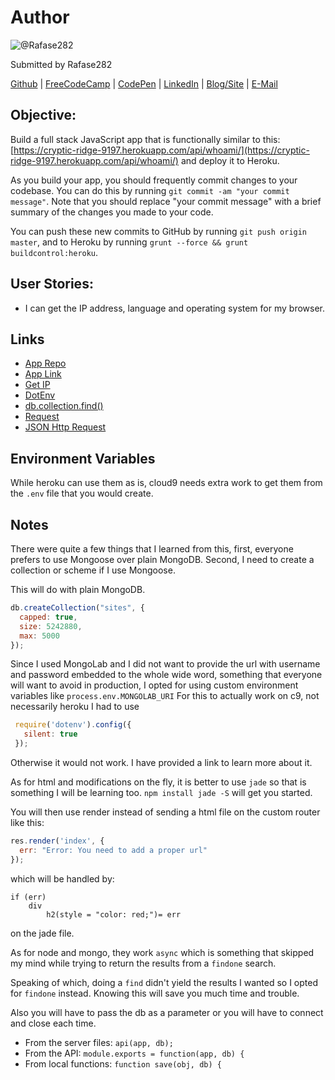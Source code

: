 # Author
![@Rafase282](https://avatars0.githubusercontent.com/Rafase282?&s=128)

Submitted by Rafase282

[Github](https://github.com/Rafase282) | [FreeCodeCamp](http://www.freecodecamp.com/rafase282) | [CodePen](http://codepen.io/Rafase282/) | [LinkedIn](https://www.linkedin.com/in/rafase282) | [Blog/Site](https://rafase282.wordpress.com/) | [E-Mail](mailto:rafase282@gmail.com)

## Objective:
Build a full stack JavaScript app that is functionally similar to this: [https://cryptic-ridge-9197.herokuapp.com/api/whoami/](https://cryptic-ridge-9197.herokuapp.com/api/whoami/) and deploy it to Heroku.

As you build your app, you should frequently commit changes to your codebase. You can do this by running `git commit -am "your commit message"`. Note that you should replace "your commit message" with a brief summary of the changes you made to your code.

You can push these new commits to GitHub by running `git push origin master`, and to Heroku by running `grunt --force && grunt buildcontrol:heroku`.

## User Stories:
- I can get the IP address, language and operating system for my browser.

## Links
- [App Repo](https://github.com/Rafase282/header-parser)
- [App Link](https://header-parser.herokuapp.com/)
- [Get IP](http://stackoverflow.com/questions/10849687/express-js-how-to-get-remote-client-address)
- [DotEnv](https://www.npmjs.com/package/dotenv)
- [db.collection.find()](https://docs.mongodb.org/manual/reference/method/db.collection.find/#db.collection.find)
- [Request](https://www.npmjs.com/package/request)
- [JSON Http Request](http://www.w3schools.com/json/json_http.asp)

## Environment Variables
While heroku can use them as is, cloud9 needs extra work to get them from the `.env` file that you would create.

## Notes
There were quite a few things that I learned from this, first, everyone prefers to use Mongoose over plain MongoDB. Second, I need to create a collection or scheme if I use Mongoose.

This will do with plain MongoDB.

```js
db.createCollection("sites", {
  capped: true,
  size: 5242880,
  max: 5000
});
```

Since I used MongoLab and I did not want to provide the url with username and password embedded to the whole wide word, something that everyone will want to avoid in production, I opted for using custom environment variables like `process.env.MONGOLAB_URI`  For this to actually work on c9, not necessarily heroku I had to use

```js
 require('dotenv').config({
   silent: true
 });
```

Otherwise it would not work. I have provided a link to learn more about it.

As for html and modifications on the fly, it is better to use `jade` so that is something I will be learning too. `npm install jade -S` will get you started.

You will then use render instead of sending a html file on the custom router like this:

```js
res.render('index', {
  err: "Error: You need to add a proper url"
});
```

which will be handled by:

```jade
if (err)
    div
        h2(style = "color: red;")= err
```

on the jade file.

As for node and mongo, they work `async` which is something that skipped my mind while trying to return the results from a `findone` search.

Speaking of which, doing a `find` didn't yield the results I wanted so I opted for `findone` instead. Knowing this will save you much time and trouble.

Also you will have to pass the db as a parameter or you will have to connect and close each time.
- From the server files: `api(app, db);`
- From the API: `module.exports = function(app, db) {`
- From local functions: `function save(obj, db) {`
